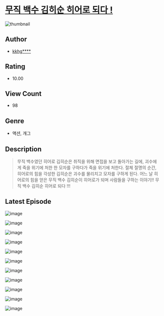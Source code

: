 # [무직 백수 김히순 히어로 되다 !](https://comic.naver.com/bestChallenge/list?titleId=810338)
![thumbnail](https://image-comic.pstatic.net/user_contents_data/challenge_comic/2023/05/23/346974/upload_4049405904686298672_480x623.jpeg)

## Author
- [kkhg****](https://comic.naver.com/artistTitle?id=346974)

## Rating
- 10.00

## View Count
- 98

## Genre
- 액션, 개그

## Description
> 무직 백수였던 히어로 김히순은 취직을 위해 면접을 보고 돌아가는 길에, 괴수에게 죽을 위기에 처한 한 모자를 구하다가 죽을 위기에 처한다. 절체 절명의 순간, 히어로의 힘을 각성한 김히순은 괴수를 물리치고 모자를 구하게 된다. 어느 날 히어로의 힘을 얻은 무직 백수 김히순이 히어로가 되며 사람들을 구하는 이야기!! 무직 백수 김히순 히어로 되다 !!!


## Latest Episode
![image](https://image-comic.pstatic.net/user_contents_data/challenge_comic/2023/05/23/346974/upload_3763097484208059235.jpeg)

![image](https://image-comic.pstatic.net/user_contents_data/challenge_comic/2023/05/23/346974/upload_7004050926406427750.jpeg)

![image](https://image-comic.pstatic.net/user_contents_data/challenge_comic/2023/05/23/346974/upload_3760559785618072375.jpeg)

![image](https://image-comic.pstatic.net/user_contents_data/challenge_comic/2023/05/23/346974/upload_3906698061462649142.jpeg)

![image](https://image-comic.pstatic.net/user_contents_data/challenge_comic/2023/05/23/346974/upload_3832906760892802402.jpeg)

![image](https://image-comic.pstatic.net/user_contents_data/challenge_comic/2023/05/23/346974/upload_3834924180096694627.jpeg)

![image](https://image-comic.pstatic.net/user_contents_data/challenge_comic/2023/05/23/346974/upload_7365748473992395107.jpeg)

![image](https://image-comic.pstatic.net/user_contents_data/challenge_comic/2023/05/23/346974/upload_3906980657409440098.jpeg)

![image](https://image-comic.pstatic.net/user_contents_data/challenge_comic/2023/05/23/346974/upload_3689909569950199865.jpeg)

![image](https://image-comic.pstatic.net/user_contents_data/challenge_comic/2023/05/23/346974/upload_7378639126942593122.jpeg)

![image](https://image-comic.pstatic.net/user_contents_data/challenge_comic/2023/05/23/346974/upload_3558460760980153651.jpeg)
